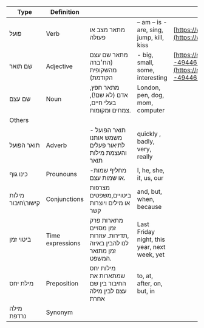 | Type               | Definition       |                                                                        |                                              | Sources                                                                                                              |
| ------------------ | ---------------- | ---------------------------------------------------------------------- | -------------------------------------------- | -------------------------------------------------------------------------------------------------------------------- |
| פועל               | Verb             | מתאר מצב או פעולה                                                      | – am – is - are, sing, jump, kill, kiss      | [https://www.pealim.com/dict/prepositions/](https://www.pealim.com/dict/prepositions/)                               |
| שם תואר            | Adjective        | מתאר שם עצם (הח׳ברה מהשקופית הקודמת)                                   | \- big, small, some, interesting             | [https://rsc.yschool.co.il/articles/002677--494467491.pdf](https://rsc.yschool.co.il/articles/002677--494467491.pdf) |
| שם עצם             | Noun             | מתאר חפץ, אדם (לא שם!), בעלי חיים, צמחים ומקומות.                      | London, pen, dog, mom, computer              |                                                                                                                      |
| Others             |                  |                                                                        |                                              |                                                                                                                      |
| תואר הפועל         | Adverb           | תואר הפועל -משמש אותנו לתיאור פעלים והעצמת מילות תואר                  | quickly , badly, very, really                |                                                                                                                      |
| כינו גוף           | Prounouns        | \-מחליף שמות או שמות עצם.                                              | I, he, she, it, us, our                      |                                                                                                                      |
| מילות קישור\\חיבור | Conjunctions     | מצרפות ביטויים,משפטים או מילים ויוצרות קשר                             | and, but, when, because                      |                                                                                                                      |
| ביטוי זמן          | Time expressions | מתארות פרק זמן מסויים ,תדירות. עוזרות לנו להבין באיזה זמן מתואר המשפט. | Last Friday night, this year, next week, yet |                                                                                                                      |
| מילת יחס           | Preposition      | מילות יחס שמתארות את החיבור בין שם עצם לבין מילה אחרת                  | to, at, after, on, but, in                   |                                                                                                                      |
| מילה נרדפת         | Synonym          |                                                                        |                                              |                                                                                                                      |
